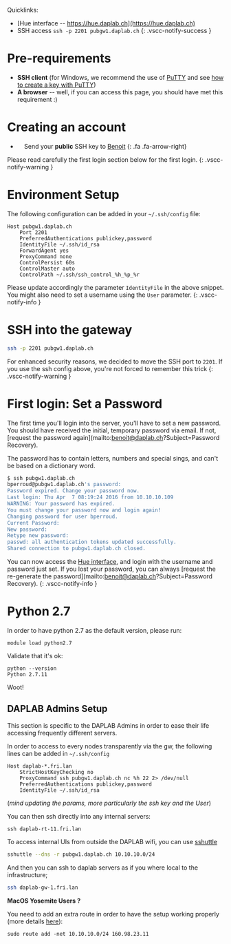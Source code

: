 
Quicklinks:<br/>
- [Hue interface -- https://hue.daplab.ch](https://hue.daplab.ch)<br/>
- SSH access `ssh -p 2201 pubgw1.daplab.ch`
{: .vscc-notify-success }


# Pre-requirements

* **SSH client** (for Windows, we recommend the use of [PuTTY](http://www.chiark.greenend.org.uk/~sgtatham/putty/download.html)
  and see [how to create a key with PuTTY](https://www.digitalocean.com/community/tutorials/how-to-use-ssh-keys-with-putty-on-digitalocean-droplets-windows-users))
* **A browser** -- well, if you can access this page, you should have met this requirement :)

# Creating an account

* &nbsp; &nbsp; Send your **public** SSH key to [Benoit](mailto:benoit@daplab.ch)
{: .fa .fa-arrow-right}

Please read carefully the first login section below for the first login.
{: .vscc-notify-warning }


# Environment Setup

The following configuration can be added in your `~/.ssh/config` file:

```
Host pubgw1.daplab.ch
    Port 2201
    PreferredAuthentications publickey,password
    IdentityFile ~/.ssh/id_rsa
    ForwardAgent yes
    ProxyCommand none
    ControlPersist 60s
    ControlMaster auto
    ControlPath ~/.ssh/ssh_control_%h_%p_%r
```

Please update accordingly the parameter `IdentityFile` in the above snippet. You might
also need to set a username using the `User` parameter.
{: .vscc-notify-info }


# SSH into the gateway

```bash
ssh -p 2201 pubgw1.daplab.ch
```

For enhanced security reasons, we decided to move the SSH port to `2201`. If you
use the ssh config above, you're not forced to remember this trick
{: .vscc-notify-warning }


# First login: Set a Password

The first time you'll login into the server, you'll have to set a new password.
You should have received the initial, temporary password via email. If not,
[request the password again](mailto:benoit@daplab.ch?Subject=Password Recovery).

The password has to contain letters, numbers and special sings, and can't be based
on a dictionary word.

```bash
$ ssh pubgw1.daplab.ch
bperroud@pubgw1.daplab.ch's password:
Password expired. Change your password now.
Last login: Thu Apr  7 08:19:24 2016 from 10.10.10.109
WARNING: Your password has expired.
You must change your password now and login again!
Changing password for user bperroud.
Current Password:
New password:
Retype new password:
passwd: all authentication tokens updated successfully.
Shared connection to pubgw1.daplab.ch closed.
```

You can now access the [Hue interface](https://hue.daplab.ch), and login with the username 
and password just set. If you lost your password, you can always
[request the re-generate the password](mailto:benoit@daplab.ch?Subject=Password Recovery).
{: .vscc-notify-info }

# Python 2.7

In order to have python 2.7 as the default version, please run:

```
module load python2.7
```

Validate that it's ok:
```
python --version
Python 2.7.11
```

Woot!

## DAPLAB Admins Setup

This section is specific to the DAPLAB Admins in order to ease their life accessing
frequently different servers.

In order to access to every nodes transparently via the gw, the following lines can be 
added in `~/.ssh/config`

```
Host daplab-*.fri.lan
    StrictHostKeyChecking no
    ProxyCommand ssh pubgw1.daplab.ch nc %h 22 2> /dev/null
    PreferredAuthentications publickey,password
    IdentityFile ~/.ssh/id_rsa
```

(_mind updating the params, more particularly the ssh key and the User_)

You can then ssh directly into any internal servers:

```
ssh daplab-rt-11.fri.lan
```

To access internal UIs from outside the DAPLAB wifi, you can use [sshuttle](https://github.com/apenwarr/sshuttle)
 
```bash
sshuttle --dns -r pubgw1.daplab.ch 10.10.10.0/24
```

And then you can ssh to daplab servers as if you where local to the infrastructure;

```bash
ssh daplab-gw-1.fri.lan
```

**MacOS Yosemite Users ?**

You need to add an extra route in order to have the setup working properly (more details
[here](http://www.evoila.de/openstack-opensource/running-a-poors-man-vpn-on-yosemite-with-sshuttle-and-ssh/?lang=en)):

```
sudo route add -net 10.10.10.0/24 160.98.23.11
```
